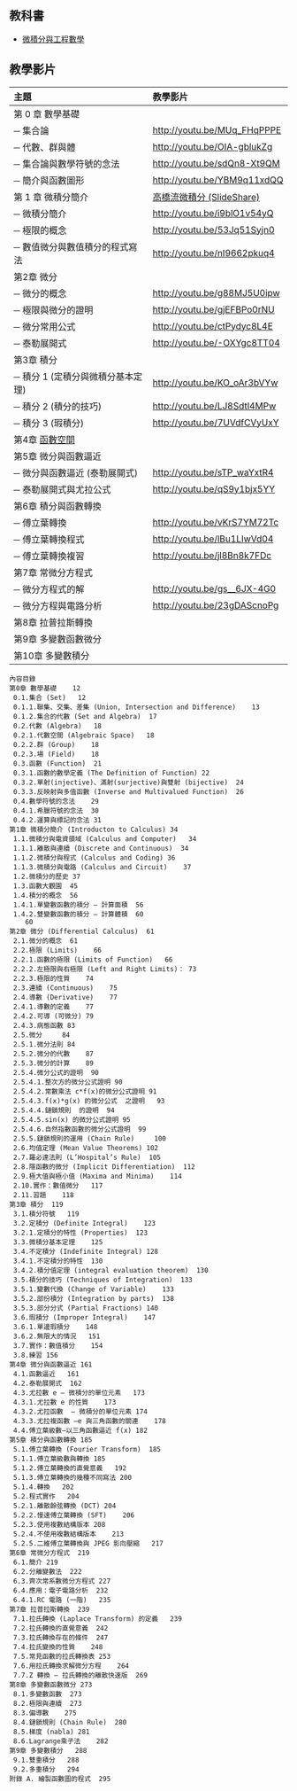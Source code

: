 ## 教科書

* [微積分與工程數學](https://www.slideshare.net/ccckmit/ss-29918320)

## 教學影片

| 主題                                  |   教學影片                                |
|:--------------------------------------|:------------------------------------------|
| 第 0 章 數學基礎                      |                                           |
| ─ 集合論                              | <http://youtu.be/MUq_FHqPPPE>             |
| ─ 代數、群與體                        | <http://youtu.be/OIA-gblukZg>             |
| ─ 集合論與數學符號的念法              | <http://youtu.be/sdQn8-Xt9QM>             |
| ─ 簡介與函數圖形                      | <http://youtu.be/YBM9q11xdQQ>             |
| 第 1 章 微積分簡介                    | [高橋流微積分 (SlideShare)](http://www.slideshare.net/ccckmit/calculus-toengineermath)                                      |
| ─ 微積分簡介                          | <http://youtu.be/i9blO1v54yQ>             |
| ─ 極限的概念                          | <http://youtu.be/53Jq51Syjn0>             |
| ─ 數值微分與數值積分的程式寫法        | <http://youtu.be/nI9662pkuq4>             |
| 第2章 微分                            |                                           |
| ─ 微分的概念                          | <http://youtu.be/g88MJ5U0ipw>             |
| ─ 極限與微分的證明                    | <http://youtu.be/gjEFBPo0rNU>             |
| ─ 微分常用公式                        | <http://youtu.be/ctPydyc8L4E>             |
| ─ 泰勒展開式                          | <http://youtu.be/-OXYgc8TT04>             |
| 第3章 積分	                        |                                           |
| ─ 積分 1 (定積分與微積分基本定理)     | <http://youtu.be/KO_oAr3bVYw>             |
| ─ 積分 2 (積分的技巧)                 | <http://youtu.be/LJ8Sdtl4MPw>             |
| ─ 積分 3 (瑕積分)                     | <http://youtu.be/7UVdfCVyUxY>             |
| 第4章 [函數空間](functionspace.html)  |                                           |
| 第5章 微分與函數逼近                  |                                           |
| ─ 微分與函數逼近 (泰勒展開式)         | <http://youtu.be/sTP_waYxtR4>             |
| ─ 泰勒展開式與尤拉公式                | <http://youtu.be/qS9y1bjx5YY>             |
| 第6章 積分與函數轉換                  |                                           |
| ─ 傅立葉轉換                          | <http://youtu.be/vKrS7YM72Tc>             |
| ─ 傅立葉轉換程式                      | <http://youtu.be/lBu1LIwVd04>             |
| ─ 傅立葉轉換複習                      | <http://youtu.be/jl8Bn8k7FDc>             |
| 第7章 常微分方程式                    |                                           |
| ─ 微分方程式的解                      | <http://youtu.be/gs__6JX-4G0>             |
| ─ 微分方程與電路分析                  | <http://youtu.be/23gDAScnoPg>             |
| 第8章 拉普拉斯轉換                    |                                           |
| 第9章 多變數函數微分                  |                                           |
| 第10章 多變數積分                      |                                           |

```
內容目錄
第0章 數學基礎	12
 0.1.集合 (Set)	12
 0.1.1.聯集、交集、差集 (Union, Intersection and Difference)	13
 0.1.2.集合的代數 (Set and Algebra)	17
 0.2.代數 (Algebra)	18
 0.2.1.代數空間 (Algebraic Space)	18
 0.2.2.群 (Group)	18
 0.2.3.場 (Field)	18
 0.3.函數 (Function)	21
 0.3.1.函數的數學定義 (The Definition of Function)	22
 0.3.2.單射(injective)、滿射(surjective)與雙射 (bijective)	24
 0.3.3.反映射與多值函數 (Inverse and Multivalued Function)	26
 0.4.數學符號的念法	29
 0.4.1.希臘符號的念法	30
 0.4.2.運算與標記的念法	31
第1章 微積分簡介 (Introducton to Calculus)	34
 1.1.微積分與電資領域 (Calculus and Computer)	34
 1.1.1.離散與連續 (Discrete and Continuous)	34
 1.1.2.微積分與程式 (Calculus and Coding)	36
 1.1.3.微積分與電路 (Calculus and Circuit)	37
 1.2.微積分的歷史	37
 1.3.函數大觀園	45
 1.4.積分的概念	56
 1.4.1.單變數函數的積分 – 計算面積	56
 1.4.2.雙變數函數的積分 – 計算體積	60
	60
第2章 微分 (Differential Calculus) 	61
 2.1.微分的概念	61
 2.2.極限 (Limits)	66
 2.2.1.函數的極限 (Limits of Function) 	66
 2.2.2.左極限與右極限 (Left and Right Limits)：	73
 2.2.3.極限的性質	74
 2.3.連續 (Continuous)	75
 2.4.導數 (Derivative)	77
 2.4.1.導數的定義	77
 2.4.2.可導 (可微分)	79
 2.4.3.病態函數	83
 2.5.微分 	84
 2.5.1.微分法則	84
 2.5.2.微分的代數	87
 2.5.3.微分的計算	89
 2.5.4.微分公式的證明	90
 2.5.4.1.整次方的微分公式證明	90
 2.5.4.2.常數乘法 c*f(x)的微分公式證明	91
 2.5.4.3.f(x)*g(x) 的微分公式  之證明	93
 2.5.4.4.鏈鎖規則  的證明	94
 2.5.4.5.sin(x) 的微分公式證明	95
 2.5.4.6.自然指數函數的微分公式證明	99
 2.5.5.鏈鎖規則的運用 (Chain Rule) 	100
 2.6.均值定理 (Mean Value Theorems)	102
 2.7.羅必達法則 (L’Hospital’s Rule)	105
 2.8.隱函數的微分 (Implicit Differentiation)	112
 2.9.極大值與極小值 (Maxima and Minima)	114
 2.10.實作：數值微分	117
 2.11.習題	118
第3章 積分	119
 3.1.積分符號	119
 3.2.定積分 (Definite Integral)	123
 3.2.1.定積分的特性 (Properties)	123
 3.3.微積分基本定理	125
 3.4.不定積分 (Indefinite Integral)	128
 3.4.1.不定積分的特性	130
 3.4.2.積分值定理 (integral evaluation theorem)	130
 3.5.積分的技巧 (Techniques of Integration)	133
 3.5.1.變數代換 (Change of Variable)	133
 3.5.2.部份積分 (Integration by parts)	138
 3.5.3.部分分式 (Partial Fractions)	140
 3.6.瑕積分 (Improper Integral)	147
 3.6.1.單邊瑕積分	148
 3.6.2.無限大的情況	151
 3.7.實作：數值積分	154
 3.8.練習	156
第4章 微分與函數逼近	161
 4.1.函數逼近	161
 4.2.泰勒展開式	162
 4.3.尤拉數 e – 微積分的單位元素	173
 4.3.1.尤拉數 e 的性質	173
 4.3.2.尤拉函數  – 微積分的單位元素	174
 4.3.3.尤拉複函數 –e 與三角函數的關連	178
 4.4.傅立葉級數–以三角函數逼近 f(x)	182
第5章 積分與函數轉換	185
 5.1.傅立葉轉換 (Fourier Transform)	185
 5.1.1.傅立葉級數與轉換	185
 5.1.2.傅立葉轉換的直覺意義	192
 5.1.3.傅立葉轉換的幾種不同寫法	200
 5.1.4.轉換	202
 5.2.程式實作	204
 5.2.1.離散餘弦轉換 (DCT)	204
 5.2.2.慢速傅立葉轉換 (SFT)	206
 5.2.3.使用複數結構版本	208
 5.2.4.不使用複數結構版本	213
 5.2.5.二維傅立葉轉換與 JPEG 影向壓縮	217
第6章 常微分方程式	219
 6.1.簡介	219
 6.2.分離變數法	222
 6.3.齊次常系數微分方程式	227
 6.4.應用：電子電路分析	232
 6.4.1.RC 電路 (一階)	235
第7章 拉普拉斯轉換	239
 7.1.拉氏轉換 (Laplace Transform) 的定義	239
 7.2.拉氏轉換的直覺意義	242
 7.3.拉氏轉換存在的條件	247
 7.4.拉氏變換的性質	248
 7.5.常見函數的拉氏轉換表	253
 7.6.用拉氏轉換求解微分方程	264
 7.7.Z 轉換 – 拉氏轉換的離散快速版	269
第8章 多變數函數微分	273
 8.1.多變數函數	273
 8.2.極限與連續	273
 8.3.偏導數	275
 8.4.鏈鎖規則 (Chain Rule)	280
 8.5.梯度 (nabla)	281
 8.6.Lagrange乘子法	282
第9章 多變數積分	288
 9.1.雙重積分	288
 9.2.多重積分	294
附錄 A. 繪製函數圖的程式	295
```

